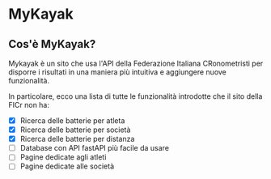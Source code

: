 # MyKayak
## Cos'è MyKayak?
Mykayak è un sito che usa l'API della Federazione Italiana CRonometristi per disporre i risultati in una maniera più intuitiva e aggiungere nuove funzionalità.

In particolare, ecco una lista di tutte le funzionalità introdotte che il sito della FICr non ha:

 - [X] Ricerca delle batterie per atleta
 - [X] Ricerca delle batterie per società
 - [X] Ricerca delle batterie per distanza
 - [ ] Database con API fastAPI più facile da usare
 - [ ] Pagine dedicate agli atleti
 - [ ] Pagine dedicate alle società